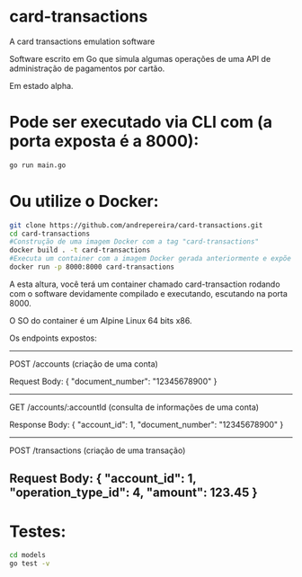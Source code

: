 # card-transactions
A card transactions emulation software

Software escrito em Go que simula algumas operações de uma API de administração de pagamentos por cartão.

Em estado alpha.

# Pode ser executado via CLI com (a porta exposta é a 8000):
```bash
go run main.go
```
# Ou utilize o Docker:
```bash
git clone https://github.com/andrepereira/card-transactions.git
cd card-transactions
#Construção de uma imagem Docker com a tag "card-transactions"
docker build . -t card-transactions
#Executa um container com a imagem Docker gerada anteriormente e expõe a porta 8000
docker run -p 8000:8000 card-transactions
```

A esta altura, você terá um container chamado card-transaction rodando com o 
software devidamente compilado e executando, escutando na porta 8000.

O SO do container é um Alpine Linux 64 bits x86.


Os endpoints expostos:

--------------------------------------------------------------------
POST /accounts (criação de uma conta)

Request Body:
{
"document_number": "12345678900"
}

--------------------------------------------------------------------

GET /accounts/:accountId (consulta de informações de uma conta)

Response Body:
{
"account_id": 1,
"document_number": "12345678900"
}

--------------------------------------------------------------------

POST /transactions (criação de uma transação)

Request Body:
{
"account_id": 1,
"operation_type_id": 4,
"amount": 123.45
}
--------------------------------------------------------------------
# Testes:
```bash
cd models
go test -v
```